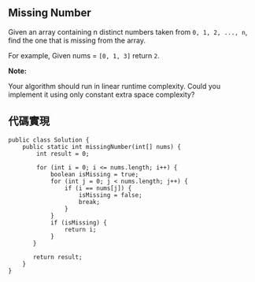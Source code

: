 ## Missing Number

Given an array containing n distinct numbers taken from ``0, 1, 2, ..., n``, find the one that is missing from the array.

For example, Given nums = ``[0, 1, 3]`` return ``2``.

**Note:**

Your algorithm should run in linear runtime complexity. Could you implement it using only constant extra space complexity?

## 代碼實現

```
public class Solution {
    public static int missingNumber(int[] nums) {
        int result = 0;

        for (int i = 0; i <= nums.length; i++) {
            boolean isMissing = true;
            for (int j = 0; j < nums.length; j++) {
                if (i == nums[j]) {
                    isMissing = false;
                    break;
                }
            }
            if (isMissing) {
                return i;
            }
       }

       return result;
    }
}
```
